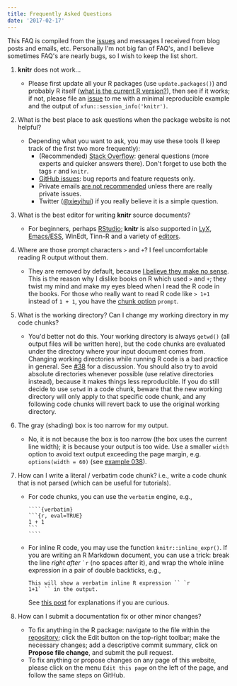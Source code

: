```yaml
---
title: Frequently Asked Questions
date: '2017-02-17'
---
```


This FAQ is compiled from the [issues](https://github.com/yihui/knitr/issues) and messages I received from blog posts and emails, etc. Personally I'm not big fan of FAQ's, and I believe sometimes FAQ's are nearly bugs, so I wish to keep the list short.

1. **knitr** does not work...
    - Please first update all your R packages (use `update.packages()`) and probably R itself ([what is the current R version?](https://cran.rstudio.com)), then see if it works; if not, please file an [issue](https://github.com/yihui/knitr/issues) to me with a minimal reproducible example and the output of `xfun::session_info('knitr')`.

1. What is the best place to ask questions when the package website is not helpful?
    - Depending what you want to ask, you may use these tools (I keep track of the first two more frequently):
        - (Recommended) [Stack Overflow](http://stackoverflow.com/questions/tagged/knitr): general questions (more experts and quicker answers there). Don't forget to use both the tags `r` and `knitr`.
        - [GitHub issues](https://github.com/yihui/knitr/issues): bug reports and feature requests only.
        - Private emails [are not recommended](/en/2017/08/so-gh-email/) unless there are really private issues.
        - Twitter ([@xieyihui](https://twitter.com/xieyihui)) if you really believe it is a simple question.

1. What is the best editor for writing **knitr** source documents?
    - For beginners, perhaps [RStudio](https://www.rstudio.com); **knitr** is also supported in [LyX](/knitr/demo/lyx/), [Emacs/ESS](http://ess.r-project.org/), WinEdt, Tinn-R and a variety of [editors](/knitr/demo/editors/).

1. Where are those prompt characters `>` and `+`? I feel uncomfortable reading R output without them.
    - They are removed by default, because [I believe they make no sense](/en/2013/01/code-pollution-with-command-prompts/). This is the reason why I dislike books on R which used `>` and `+`; they twist my mind and make my eyes bleed when I read the R code in the books. For those who really want to read R code like `> 1+1` instead of `1 + 1`, you have the [chunk option](/knitr/options/) `prompt`.

1. What is the working directory? Can I change my working directory in my code chunks?
    - You'd better not do this. Your working directory is always `getwd()` (all output files will be written here), but the code chunks are evaluated under the directory where your input document comes from. Changing working directories while running R code is a bad practice in general. See [#38](https://github.com/yihui/knitr/issues/38) for a discussion. You should also try to avoid absolute directories whenever possible (use relative directories instead), because it makes things less reproducible.  If you do still decide to use `setwd` in a code chunk, beware that the new working directory will only apply to that specific code chunk, and any following code chunks will revert back to use the original working directory.

1. The gray (shading) box is too narrow for my output.
    - No, it is not because the box is too narrow (the box uses the current line width); it is because your output is too wide. Use a smaller `width` option to avoid text output exceeding the page margin, e.g. `options(width = 60)` (see [example 038](https://github.com/yihui/knitr-examples/blob/master/038-output-width.Rnw)).

1. How can I write a literal / verbatim code chunk? i.e., write a code chunk that is not parsed (which can be useful for tutorials).
    - For code chunks, you can use the `verbatim` engine, e.g.,
    
        `````
        ````{verbatim}
        ```{r, eval=TRUE}
        1 + 1
        ```
        ````
        `````
    - For inline R code, you may use the function `knitr::inline_expr()`. If you are writing an R Markdown document, you can use a trick: break the line _right after_ `` `r `` (no spaces after it), and wrap the whole inline expression in a pair of double backticks, e.g.,

        ```
        This will show a verbatim inline R expression `` `r
        1+1` `` in the output.
        ```

        See [this post](/en/2017/11/knitr-verbatim-code-chunk/) for explanations if you are curious.

1. How can I submit a documentation fix or other minor changes?
    - To fix anything in the R package: navigate to the file within the [repository](https://github.com/yihui/knitr); click the Edit button on the top-right toolbar; make the necessary changes; add a descriptive commit summary, click on **Propose file change**, and submit the pull request.
    - To fix anything or propose changes on any page of this website, please click on the menu `Edit this page` on the left of the page, and follow the same steps on GitHub.
